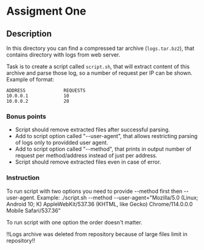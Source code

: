 # Assigment One
## Description
In this directory you can find a compressed tar archive (`logs.tar.bz2`), that contains directory with logs from web server.

Task is to create a script called `script.sh`, that will extract content of this archive and parse those log, so a number of request per IP can be shown.
Example of format:
```
ADDRESS              REQUESTS
10.0.0.1             10
10.0.0.2             20
```

### Bonus points
* Script should remove extracted files after successful parsing.
* Add to script option called "--user-agent", that allows restricting parsing of logs only to providded user agent.
* Add to script option called "--method", that prints in output number of request per method/address instead of just per address.
* Script should remove extracted files even in case of error.

### Instruction
To run script with two options you need to provide --method first then --user-agent.
Example:
./script.sh --method --user-agent="Mozilla/5.0 (Linux; Android 10; K) AppleWebKit/537.36 (KHTML, like Gecko) Chrome/114.0.0.0 Mobile Safari/537.36"

To run script with one option the order doesn't matter.

!!Logs archive was deleted from repository because of large files limit in repository!!
